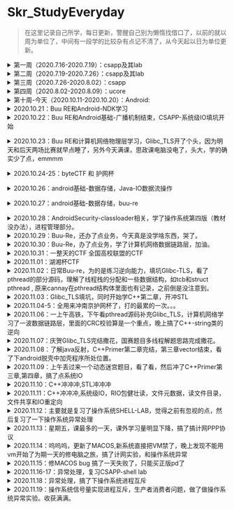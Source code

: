 # Skr_StudyEveryday

> 在这里记录自己所学，每日更新，警醒自己别为懒惰找借口了，以前的就以周为单位了，中间有一段学的比较杂有点记不清了，从今天起以日为单位更新。

<details>
<summary>第一周（2020.7.16-2020.7.19）：csapp及其lab</summary>

+ [x] csapp：第一章到第三章

+ [x] csapp-lab：lab1到lab3

  [lab1](https://github.com/shizhongpwn/csapp_lab/blob/master/CSAPP%20LAB%20%E2%80%94%20data%20lab.pdf)：Data lab

  使用<<，>>，^，&此类基本操作数实现取反，三位运算符，比较整数大小，浮点数转换等操作

  [lab2](https://github.com/shizhongpwn/csapp_lab/blob/master/CSAPP-Boom%20lab.pdf)：Bomb lab

  一些简单的汇编，还算简单，唯独parse_6需要看出链表结构。还在parse_4中存在一处隐藏关卡

  lab3：Attack lab

  入门pwn

  </details>

<details>
<summary>第二周（2020.7.19-2020.7.26）：csapp及其lab</summary>

+ [x] csapp-lab：lab4到lab7

  [lab4](https://github.com/shizhongpwn/csapp_lab/blob/master/CSAPP-archlab.pdf)：Arch lab

  与X86-64指令集相似的Y86-64指令集的学习，以及立即数的加入，优化。

  [lab5]：Cache lab

  这个没写。。。当时绕过了

  [lab6]()：Shell lab

  实现一个简易的linux里的shell，这个当时记得看了，但是没上传好像，抽空找下上传

  [lab7](https://github.com/shizhongpwn/csapp_lab/blob/master/csapp-malloc_lab.md)：Malloc lab

  实现一个简易的glibc的堆块回收

  </details>

<details>
<summary>第三周（2020.7.26-2020.8.02）：csapp</summary>

+ [x] csapp：看到第九章的系统级IO

+ [ ] csapp-lab：proxy lab

  未完成

  </details>

<details>
<summary>第四周（2020.8.02-2020.8.09）：ucore</summary>

+ [x] ucore-lab：lab1到lab2

  [lab1](https://github.com/shizhongpwn/notes/blob/master/ucore/Ucore-lab1.md)：

  启动操作系统的bootloader，操作系统如何加载到内存
  </details>

<details>
<summary>第十周-今天（2020.10.11-2020.10.20）：Android:</summary>

+ [x] [第一章](https://github.com/shizhongpwn/Andriod-/blob/master/Android%E5%9F%BA%E7%A1%80/Android%E5%9F%BA%E7%A1%80-%E4%B8%80.md)：Android基础

+ [x] [第二章](https://github.com/shizhongpwn/Andriod-/blob/master/Android%E5%9F%BA%E7%A1%80/android%E5%9F%BA%E7%A1%80%E4%BA%8C-UI.md)：Andorid UI相关

+ [x] [第三章](https://github.com/shizhongpwn/Andriod-/blob/master/Android%E5%9F%BA%E7%A1%80/Android%E5%9F%BA%E7%A1%80-%E6%89%8B%E6%9C%BA%E5%92%8C%E5%B9%B3%E6%9D%BF.md)：手机和平板UI设计相关

+ [x] [第四章](https://github.com/shizhongpwn/Andriod-/blob/master/Android%E5%9F%BA%E7%A1%80/android%E5%9F%BA%E7%A1%80-%E5%B9%BF%E6%92%AD%E6%9C%BA%E5%88%B6.md)：Android 广播机制（未读完）

+ [x] [做了很多的android CTF题目]

  </details>

<details>
<summary>2020.10.21：Buu RE和Android-NDK学习</summary>

+ [x] [BUU RE]

做了几个简单的RE，做的很慢，废物。

+ [x] [Android-NDK](https://github.com/shizhongpwn/Andriod-/blob/master/AndroidSecurity/AndroidSecurity-NKD.md)：Android SDK开发
       </details>
       
<details>
<summary>2020.10.22：Buu RE和Android基础-广播机制结束，CSAPP-系统级IO填坑开始</summary>

+ [x] [BUU RE]

做了几个简单的RE，CrackRTF,JustRE,Youngter-drive。

+ [x] [Android-广播机制](https://github.com/shizhongpwn/Andriod-/blob/master/Android%E5%9F%BA%E7%A1%80/android%E5%9F%BA%E7%A1%80-%E5%B9%BF%E6%92%AD%E6%9C%BA%E5%88%B6.md)：Android-广播机制

+ [x] [CSAPP-系统级IO](https://github.com/shizhongpwn/csapp_lab/blob/master/%E7%B3%BB%E7%BB%9F%E7%BA%A7IO.md)：今天开了个头。
       </details>
       
<details>
<summary>2020.10.23：Buu RE和计算机网络物理层学习，Glibc_TLS开了个头，因为明天和后天两场比赛就早点睡了，另外今天满课，思政课电脑没电了，头大，学的确实少了点，emmmm</summary>

+ [x] [BUU RE]

做了几个简单的RE，[ACTF新生赛2020]easyre,相册

+ [x] [计算机网络-物理层](https://github.com/shizhongpwn/notes/blob/master/%E8%AE%A1%E7%AE%97%E6%9C%BA%E7%BD%91%E7%BB%9C/%E7%89%A9%E7%90%86%E5%B1%82.md)：计算机网络-物理层

+ [x] [Glibc_TLS](https://github.com/shizhongpwn/notes/blob/master/Glibc_TLS/Glibc_TLS.md)：TLS今天开了个头。
       </details>
<details>
<summary>2020.10.24-25：byteCTF 和 护网杯</summary>

+ [x] [Byte CTF]

尝试了几个re，我只能说。。。。自己太垃圾了，一心想做安卓，也没看老本行pwn，安卓做不出，抱歉。。。。

+ [x] [护网杯]

这个真的是被带躺着进线下的，Byte实在做不动，就看了这个，复现了一个pwn....菜逼哭泣。。
       </details>
    
<details>
<summary>2020.10.26：android基础-数据存储，Java-IO数据流操作</summary>

+ [x] [android基础-数据存储](https://github.com/shizhongpwn/Andriod-/blob/master/Android%E5%9F%BA%E7%A1%80/Android%E5%9F%BA%E7%A1%80-%E6%95%B0%E6%8D%AE%E5%AD%98%E5%82%A8.md)：学了数据存储里面的文件存储技术。

+ [x] [Java-IO](https://github.com/shizhongpwn/CodeAndItsSafety/blob/master/Java/IO.md)：因为之前看java依赖于C++的意识和一点JAVA基础，但是觉得JAVA本身的语言安全特性也很重要，所以打算趁着学安卓也顺便把Java好好学一下（汗，越学觉得自己不会的越多）
       </details>
       
<details>
<summary>2020.10.27：android基础-数据存储，buu-re</summary>

+ [x] [android基础-数据存储](https://github.com/shizhongpwn/Andriod-/blob/master/Android%E5%9F%BA%E7%A1%80/Android%E5%9F%BA%E7%A1%80-%E6%95%B0%E6%8D%AE%E5%AD%98%E5%82%A8.md)：学了数据存储里面的SharedPreferences存储技术。

+ [x] [buu-re]
做了几个Exe的re，因为可能要当成例子进行讲解，自己先过一遍。
       </details>
      
<details>
<summary>2020.10.28：AndroidSecurity-classloader相关，学了操作系统第四版（教材没办法），进程管理部分。</summary>

+ [x] [AndroidSecurity-脱壳1](https://github.com/shizhongpwn/Andriod-/blob/master/AndroidSecurity/AndroidSecurity-%E8%84%B1%E5%A3%B31.md)：学习了Android里面的class loader相关的机制，和一些插件开发的基础

+ [x] [buu-re]
做了几个Exe的re。

+ [x] [操作系统第四版-进程管理](https://github.com/shizhongpwn/notes/blob/master/%E8%AE%A1%E7%AE%97%E6%9C%BA%E6%93%8D%E4%BD%9C%E7%B3%BB%E7%BB%9F-%E7%AC%AC%E5%9B%9B%E7%89%88/%E8%BF%9B%E7%A8%8B%E7%AE%A1%E7%90%86.md)：操作系统进程管理相关

    </details>
    
<details>
<summary>2020.10.29：Buu-Re，还办了点业务，今天真是没学啥东西，哭了。</summary>


+ [x] [buu-re]
做了1个Exe的re。

    </details>


<details>
<summary>2020.10.30：Buu-Re，办了点业务，学了计算机网络数据链路层，加油。</summary>

+ [x] [buu-re]
做了1个Exe的re。

+ [x] [计算机网络-数据链路层](https://github.com/shizhongpwn/notes/blob/master/%E8%AE%A1%E7%AE%97%E6%9C%BA%E7%BD%91%E7%BB%9C/%E6%95%B0%E6%8D%AE%E9%93%BE%E8%B7%AF%E5%B1%82.md)：今天数据链路层开了头。
    </details>

<details>
<summary>2020.10.31：一整天的CTF 全国高校联盟的CTF</summary>
    </details>

<details>
<summary>2020.11.01：湖湘杯CTF</summary>

+ [x] [湖湘杯CTF]
其实这大三少有的打一整天的ctf，也差不多是大三的最后一个线上赛了，以后短时间内应该不回参加线上赛了，还剩护网杯和网鼎杯两个线下，CTF生涯就先画上个句号吧，因为要好好充电补充知识，希望自己大三下可以找一个好实习，不想待学校了，嘤嘤嘤。

    </details>
  
<details>
<summary>2020.11.02：日常Buu-re，为的是练习逆向能力，填坑Glibc-TLS，看了pthread的部分源码，理解了线程栈的分配和一些数据结构，如tcb和struct pthread , 原来cannay在pthread结构体里面也有记录，之前倒是没注意到。</summary>

+ [x] [buu-re]
做了2个很水的re。

+ [x] [Glibc_TLS](https://github.com/shizhongpwn/notes/blob/master/Glibc_TLS/Glibc_TLS.md)：TLS填坑ing。

    </details>
    
<details>
<summary>2020.11.03：Glibc_TLS填坑，同时开始学C++第二章，开冲STL</summary>

+ [x] [C++](https://github.com/shizhongpwn/CodeAndItsSafety/blob/master/C%2B%2B/C%2B%2BPrimer-%E7%AC%AC%E4%BA%8C%E7%AB%A0.md)：C++第二章。

+ [x] [Glibc_TLS](https://github.com/shizhongpwn/notes/blob/master/Glibc_TLS/Glibc_TLS.md)：TLS填坑ing。

    </details>
    
<details>
<summary>2020.11.04-5：全用来冲南京护网杯了，打的最累的一次。。。</summary>

+ [x] [护网杯]
    </details>

<details>
<summary>2020.11.06：一上午高铁，下午看pthread源码补充Glibc_TLS，计算机网络学习了一波数据链路层，里面的CRC校验算是一个重点，晚上搞了C++-string类的逆向</summary>

+ [x] [C++逆向-string](https://github.com/shizhongpwn/CodeAndItsSafety/blob/master/C%2B%2B/C%2B%2B%E9%80%86%E5%90%91%E5%AD%A6%E4%B9%A0-string.md)：搞了搞string类，学到了。

+ [x] [Glibc_TLS](https://github.com/shizhongpwn/notes/blob/master/Glibc_TLS/Glibc_TLS.md)：TLS填坑ing。

+ [x] [计算机网络-数据链路层](https://github.com/shizhongpwn/notes/blob/master/%E8%AE%A1%E7%AE%97%E6%9C%BA%E7%BD%91%E7%BB%9C/%E6%95%B0%E6%8D%AE%E9%93%BE%E8%B7%AF%E5%B1%82.md)：今天数据链路层重点研究了其协议相关的三个基本问题：封装成帧，透明传输，差错检测（CRC校验是重点）。
    </details>


<details>
<summary>2020.11.07：庆贺Glibc_TLS完结撒花，国赛题目多线程解题思路完成撒花。</summary>

+ [x] [Glibc_TLS](https://github.com/shizhongpwn/notes/blob/master/Glibc_TLS/Glibc_TLS.md)：TLS完结撒花。
    </details>

<details>
<summary>2020.11.08：了解java反射，C++Primer第二章完结，第三章vector结束，看了下android脱壳中加壳程序所处位置。</summary>

+ [x] [java反射](https://github.com/shizhongpwn/CodeAndItsSafety/blob/master/Java/JAVA-%E5%8F%8D%E5%B0%84.md)：简单了解java反射，因为在安卓安全加壳部分要经常用到。
+ [x] [C++Primer第三章](https://github.com/shizhongpwn/CodeAndItsSafety/blob/master/C%2B%2B/C%2B%2BPrimer-%E7%AC%AC%E4%B8%89%E7%AB%A0.md)：第二章今天完结，第三章看到了vector.
+ [x] [加壳APP运行流程和ClassLoader修正](https://github.com/shizhongpwn/Andriod-/blob/master/AndroidSecurity/AndroidSecutity-%E5%8A%A0%E5%A3%B3APP%E8%BF%90%E8%A1%8C%E6%B5%81%E7%A8%8B%E5%92%8CClassLoader%E4%BF%AE%E6%AD%A3.md):	这一点刚刚开始，因为不太了解java反射，跑过去看了看。
    </details>
    
<details>
<summary>2020.11.09：上午丢过来一个动态迷宫题目，看了看，然后冲了C++Primer第三章,第四章，搞了点系统IO</summary>

+ [x] [C++Primer第三章](https://github.com/shizhongpwn/CodeAndItsSafety/blob/master/C%2B%2B/C%2B%2BPrimer-%E7%AC%AC%E4%B8%89%E7%AB%A0.md)：第三章完结撒花。
+ [x] [C++Primer第四章](https://github.com/shizhongpwn/CodeAndItsSafety/blob/master/C%2B%2B/C%2B%2BPrimer-第四章.md): 第四章完结撒花，这一章跟C有很多冲突，所以挺快的。 
+ [x] [csapp-系统级IO](https://github.com/shizhongpwn/csapp_lab/blob/master/系统级IO.md):	晚上好累啊，看的好慢，哭了。
    </details>
<details>
<summary>2020.11.10：C++冲冲冲,STL冲冲冲</summary>

+ [x] [C++Primer第五章](https://github.com/shizhongpwn/CodeAndItsSafety/blob/master/C%2B%2B/C%2B%2BPrimer-第五章-语句.md)：第五章完结，底层学完回来学C++真的得心应手。
+ [x] [C++Primer第六章](https://github.com/shizhongpwn/CodeAndItsSafety/blob/master/C%2B%2B/C%2B%2BPrimer-第六章-函数.md): 函数还没搞完。
+ [x] JAVA-web：今天的javaweb课，怎么说全看java了，哈哈

    </details>
    
<details>
<summary>2020.11.11：C++冲冲冲,系统级IO，RIO包健壮读，文件元数据，读文件目录，文件共享和IO重定向</summary>

+ [x] [C++Primer第六章](https://github.com/shizhongpwn/CodeAndItsSafety/blob/master/C%2B%2B/C%2B%2BPrimer-第六章-函数.md): 完结撒花。
+ [x] [CSAPP-系统级IO](https://github.com/shizhongpwn/csapp_lab/blob/master/系统级IO.md): RIO包健壮读，无缓冲区读就是调用系统调用直接读到目标区域，有缓冲区的就是，先调用系统调用把缓冲区读满，同时用一个结构体对缓冲区进行解释和标记，来方便用户直接从缓冲区拿数据，减少了系统调用，至于文件元数据其实就是v-node的很多文件信息，读取目录差别就在于返回的是指向目录流(directory stream)的指针，共享文件的话，主要是依赖于文件表其实是共享的，每个进程的文件描述符表里面的表项都可以指过去。重定向的话就在于`dup2`函数了，理解共享文件之后理解这个不难。

    </details>
    
<details>
<summary>2020.11.12：主要就是复习了操作系统SHELL-LAB，觉得之前有忽视的点，然后复习了一下操作系统异常处理</summary>

+ [x] [CSAPP-SHELL-LAB](https://github.com/shizhongpwn/csapp_lab/blob/master/CSAPP-shell-lab.md): 撸源码撸源码。
+ [x] [CSAPP-异常处理](https://github.com/shizhongpwn/csapp_lab/blob/master/CSAPP-第八章-异常.md): 异常处理进阶一波。

    </details>

<details>
<summary>2020.11.13：星期五，课最多的一天，课外学习量明显下降，搞了搞计网PPP协议</summary>

+ [x] [计算机网络-数据链路层](https://github.com/shizhongpwn/notes/blob/master/%E8%AE%A1%E7%AE%97%E6%9C%BA%E7%BD%91%E7%BB%9C/%E6%95%B0%E6%8D%AE%E9%93%BE%E8%B7%AF%E5%B1%82.md)：PPP协议，协议组成，PPP协议帧格式，其工作流程

    </details>

<details>
<summary>2020.11.14：呜呜呜，更新了MACOS,新系统直接把VM禁了，晚上发现不能用vm开始了为期一天的修电脑之旅，搞了计网实验，和操作系统异常</summary>

+ [x] [CSAPP-异常处理](https://github.com/shizhongpwn/csapp_lab/blob/master/CSAPP-第八章-异常.md): 异常处理进阶一波。

    </details>

<details>
<summary>2020.11.15：修MACOS bug 搞了一天失败了，只能买正版pd了</summary>

+ [x] 修理MAC OS,电脑差点只能送售后。。。

    </details>
<details>
<summary>2020.11.16-17：异常处理，复习CSAPP-shell lab</summary>

+ [x] [CSAPP-异常处理](https://github.com/shizhongpwn/csapp_lab/blob/master/CSAPP-第八章-异常.md): 异常处理进阶一波。
+ [x] [CSAPP-SHELL-LAB](https://github.com/shizhongpwn/csapp_lab/blob/master/CSAPP-shell-lab.md): 因为老师布置了一个shell实验，但是那个太简单了，就找了这个难一点的复习一下。
    </details>
<details>
<summary>2020.11.18：异常处理，搞了下操作系统进程互斥</summary>

+ [x] [CSAPP-异常处理](https://github.com/shizhongpwn/csapp_lab/blob/master/CSAPP-第八章-异常.md): 异常处理课后习题都ccc。
+ [x] [进程互斥](https://github.com/shizhongpwn/notes/blob/master/计算机操作系统-第四版/操作系统实验-进程互斥.md): 进程互斥，生产者消费者实验
    </details>
<details>
<summary>2020.11.19：操作系统信号量实现进程互斥，生产者消费者问题，做了做操作系统异常实验。收获满满。</summary>

+ [x] [计算机操作系统-第四版-进程管理](https://github.com/shizhongpwn/notes/blob/master/计算机操作系统-第四版/进程管理.md): 实现进程互斥的几种方式，信号量机制中的整形信号量，AND型信号量，记录型信号量，信号量集，管程机制，
+ [x] [CSAPP-异常处理](https://github.com/shizhongpwn/csapp_lab/blob/master/CSAPP-第八章-异常.md): 异常处理实验。
    </details>
